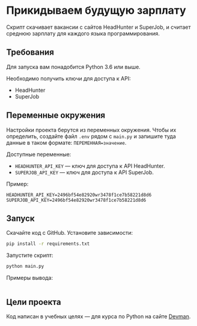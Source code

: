 # Прикидываем будущую зарплату

Скрипт скачивает вакансии с сайтов HeadHunter и SuperJob, и считает среднюю зарплату для каждого языка программирования.


## Требования

Для запуска вам понадобится Python 3.6 или выше.

Необходимо получить ключи для доступа к API:
- HeadHunter
- SuperJob


## Переменные окружения

Настройки проекта берутся из переменных окружения. Чтобы их определить, создайте файл `.env` рядом с `main.py` и запишите туда данные в таком формате: `ПЕРЕМЕННАЯ=значение`.

Доступные переменные:

- `HEADHUNTER_API_KEY` — ключ для доступа к API HeadHunter. 
- `SUPERJOB_API_KEY` — ключ для доступа к API SuperJob. 

Пример:

```env
HEADHUNTER_API_KEY=2496bf54e82920wr3478f1ce7b58221d8d6
SUPERJOB_API_KEY=2496bf54e82920wr3478f1ce7b58221d8d6
```

## Запуск

Скачайте код с GitHub. Установите зависимости:

```sh
pip install -r requirements.txt
```

Запустите скрипт:

```sh
python main.py
```

Примеры вывода:
```sh

```

## Цели проекта

Код написан в учебных целях — для курса по Python на сайте [Devman](https://dvmn.org).